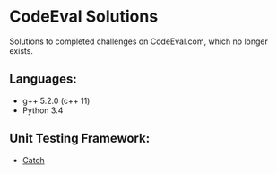 # CodeEval Solutions
Solutions to completed challenges on CodeEval.com, which no longer exists.

## Languages: 
* g++ 5.2.0 (c++ 11)
* Python 3.4

## Unit Testing Framework:
* [Catch](https://github.com/philsquared/Catch)

